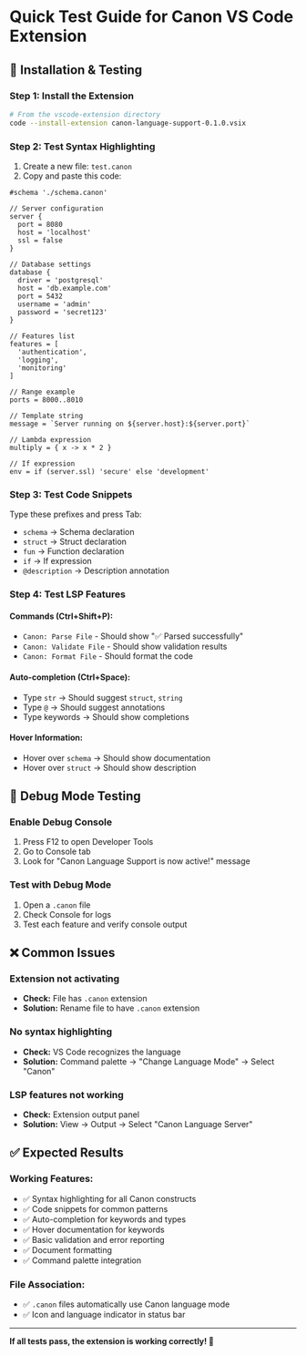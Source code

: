 # Quick Test Guide for Canon VS Code Extension

## 🚀 Installation & Testing

### Step 1: Install the Extension

```bash
# From the vscode-extension directory
code --install-extension canon-language-support-0.1.0.vsix
```

### Step 2: Test Syntax Highlighting

1. Create a new file: `test.canon`
2. Copy and paste this code:

```canon
#schema './schema.canon'

// Server configuration
server {
  port = 8080
  host = 'localhost'
  ssl = false
}

// Database settings
database {
  driver = 'postgresql'
  host = 'db.example.com'
  port = 5432
  username = 'admin'
  password = 'secret123'
}

// Features list
features = [
  'authentication',
  'logging',
  'monitoring'
]

// Range example
ports = 8000..8010

// Template string
message = `Server running on ${server.host}:${server.port}`

// Lambda expression
multiply = { x -> x * 2 }

// If expression
env = if (server.ssl) 'secure' else 'development'
```

### Step 3: Test Code Snippets

Type these prefixes and press Tab:

- `schema` → Schema declaration
- `struct` → Struct declaration
- `fun` → Function declaration
- `if` → If expression
- `@description` → Description annotation

### Step 4: Test LSP Features

#### Commands (Ctrl+Shift+P):

- `Canon: Parse File` - Should show "✅ Parsed successfully"
- `Canon: Validate File` - Should show validation results
- `Canon: Format File` - Should format the code

#### Auto-completion (Ctrl+Space):

- Type `str` → Should suggest `struct`, `string`
- Type `@` → Should suggest annotations
- Type keywords → Should show completions

#### Hover Information:

- Hover over `schema` → Should show documentation
- Hover over `struct` → Should show description

## 🔧 Debug Mode Testing

### Enable Debug Console

1. Press F12 to open Developer Tools
2. Go to Console tab
3. Look for "Canon Language Support is now active!" message

### Test with Debug Mode

1. Open a `.canon` file
2. Check Console for logs
3. Test each feature and verify console output

## ❌ Common Issues

### Extension not activating

- **Check:** File has `.canon` extension
- **Solution:** Rename file to have `.canon` extension

### No syntax highlighting

- **Check:** VS Code recognizes the language
- **Solution:** Command palette → "Change Language Mode" → Select "Canon"

### LSP features not working

- **Check:** Extension output panel
- **Solution:** View → Output → Select "Canon Language Server"

## ✅ Expected Results

### Working Features:

- ✅ Syntax highlighting for all Canon constructs
- ✅ Code snippets for common patterns
- ✅ Auto-completion for keywords and types
- ✅ Hover documentation for keywords
- ✅ Basic validation and error reporting
- ✅ Document formatting
- ✅ Command palette integration

### File Association:

- ✅ `.canon` files automatically use Canon language mode
- ✅ Icon and language indicator in status bar

---

**If all tests pass, the extension is working correctly! 🎉**
